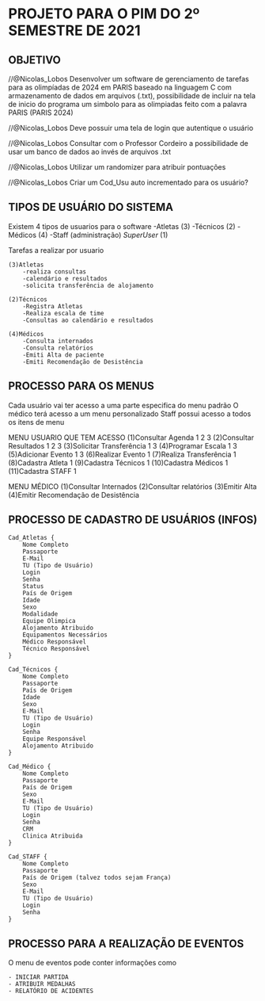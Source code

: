 # **PROJETO PARA O PIM DO 2º SEMESTRE DE 2021**

## OBJETIVO

//@Nicolas_Lobos Desenvolver um software de gerenciamento de tarefas para as olimpíadas de 2024 em PARIS
baseado na linguagem C com armazenamento de dados em arquivos (.txt), possibilidade
de incluir na tela de inicio do programa um simbolo para as olimpiadas feito com a palavra PARIS
(PARIS 2024)

//@Nicolas_Lobos Deve possuir uma tela de login que autentique o usuário

//@Nicolas_Lobos Consultar com o Professor Cordeiro a possibilidade de usar um banco de dados ao 
invés de arquivos .txt

//@Nicolas_Lobos Utilizar um randomizer para atribuir pontuações

//@Nicolas_Lobos Criar um Cod_Usu auto incrementado para os usuário?

## TIPOS DE USUÁRIO DO SISTEMA

Existem 4 tipos de usuarios para o software
    -Atletas (3)
    -Técnicos (2)
    -Médicos (4)
    -Staff (administração) *SuperUser* (1)

Tarefas a realizar por usuario 
    
    (3)Atletas
        -realiza consultas
        -calendário e resultados
        -solicita transferência de alojamento

    (2)Técnicos
        -Registra Atletas
        -Realiza escala de time
        -Consultas ao calendário e resultados

    (4)Médicos
        -Consulta internados
        -Consulta relatórios
        -Emiti Alta de paciente
        -Emiti Recomendação de Desistência


## PROCESSO PARA OS MENUS

Cada usuário vai ter acesso a uma parte especifica do menu padrão
O médico terá acesso a um menu personalizado
Staff possui acesso a todos os itens de menu

MENU                                        USUARIO QUE TEM ACESSO
    (1)Consultar Agenda                     1    2   3
    (2)Consultar Resultados                 1    2   3
    (3)Solicitar Transferência              1    3
    (4)Programar Escala                     1    3
    (5)Adicionar Evento                     1    3
    (6)Realizar Evento                      1
    (7)Realiza Transferência                1
    (8)Cadastra Atleta                      1
    (9)Cadastra Técnicos                    1
    (10)Cadastra Médicos                    1
    (11)Cadastra STAFF                      1

MENU MÉDICO
    (1)Consultar Internados
    (2)Consultar relatórios
    (3)Emitir Alta
    (4)Emitir Recomendação de Desistência

## PROCESSO DE CADASTRO DE USUÁRIOS (INFOS)

    Cad_Atletas {
        Nome Completo
        Passaporte
        E-Mail
        TU (Tipo de Usuário)
        Login
        Senha
        Status
        País de Origem
        Idade
        Sexo
        Modalidade
        Equipe Olimpica
        Alojamento Atribuido
        Equipamentos Necessários
        Médico Responsável
        Técnico Responsável
    }

    Cad_Técnicos {
        Nome Completo
        Passaporte
        País de Origem
        Idade
        Sexo
        E-Mail
        TU (Tipo de Usuário)
        Login
        Senha
        Equipe Responsável
        Alojamento Atribuido
    }

    Cad_Médico {
        Nome Completo
        Passaporte
        País de Origem
        Sexo
        E-Mail
        TU (Tipo de Usuário)
        Login
        Senha
        CRM
        Clinica Atribuida
    }

    Cad_STAFF {
        Nome Completo
        Passaporte
        País de Origem (talvez todos sejam França)
        Sexo
        E-Mail
        TU (Tipo de Usuário)
        Login
        Senha
    }

## PROCESSO PARA A REALIZAÇÃO DE EVENTOS

O menu de eventos pode conter informações como 

    - INICIAR PARTIDA
    - ATRIBUIR MEDALHAS
    - RELATÓRIO DE ACIDENTES
